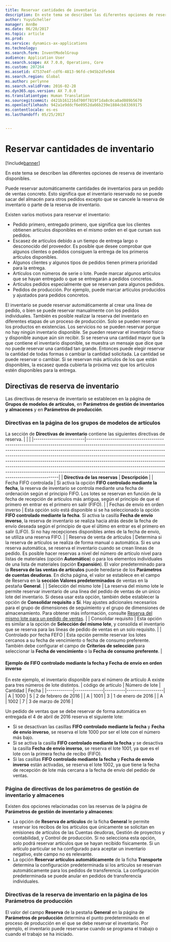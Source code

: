 ```yaml
---
title: Reservar cantidades de inventario
description: En este tema se describen las diferentes opciones de reserva de inventario disponibles.
author: YuyuScheller
manager: AnnBe
ms.date: 06/20/2017
ms.topic: article
ms.prod: 
ms.service: dynamics-ax-applications
ms.technology: 
ms.search.form: InventModelGroup
audience: Application User
ms.search.scope: AX 7.0.0, Operations, Core
ms.custom: 207264
ms.assetid: 47537e4f-cdf6-4813-96fd-c945b2dfe9d4
ms.search.region: Global
ms.author: perlynne
ms.search.validFrom: 2016-02-28
ms.dyn365.ops.version: AX 7.0.0
ms.translationtype: Human Translation
ms.sourcegitcommit: d421b161216d700f7819f1da8c0ca8ad089b5670
ms.openlocfilehash: 942a1e9ddcf6e0952da66b239e1884cb83369175
ms.contentlocale: es-es
ms.lasthandoff: 05/25/2017


---
```


# <a name="reserve-inventory-quantities"></a>Reservar cantidades de inventario

[!include[banner](../includes/banner.md)]


En este tema se describen las diferentes opciones de reserva de inventario disponibles.

Puede reservar automáticamente cantidades de inventarios para un pedido de ventas concreto. Esto significa que el inventario reservado no se puede sacar del almacén para otros pedidos excepto que se cancele la reserva de inventario o parte de la reserva de inventario.

Existen varios motivos para reservar el inventario:
-   Pedido primero, entregado primero, que significa que los clientes obtienen artículos disponibles en el mismo orden en el que cursan sus pedidos.
-   Escasez de artículos debido a un tiempo de entrega largo o desconocido del proveedor. Es posible que desee comprobar que algunos clientes o pedidos consiguen la entrega de los primeros artículos disponibles.
-   Algunos clientes y algunos tipos de pedidos tienen primera prioridad para la entrega.
-   Artículos con números de serie o lote. Puede marcar algunos artículos que se hayan entregado o que se entregarán a pedidos concretos.
-   Artículos pedidos especialmente que se reservan para algunos pedidos.
-   Pedidos de producción. Por ejemplo, puede marcar artículos producidos y ajustados para pedidos concretos.

El inventario se puede reservar automáticamente al crear una línea de pedido, o bien se puede reservar manualmente con los pedidos individuales. También es posible realizar la reserva del inventario en diferentes etapas de un proceso de producción. Solo se pueden reservar los productos en existencias. Los servicios no se pueden reservar porque no hay ningún inventario disponible. Se pueden reservar el inventario físico y disponible aunque aún sin recibir. Si se reserva una cantidad mayor que la que contiene el inventario disponible, se muestra un mensaje que dice que no puede reservar una cantidad tan grande. Entonces puede elegir reservar la cantidad de todas formas o cambiar la cantidad solicitada. La cantidad se puede reservar o cambiar. Si se reservan más artículos de los que están disponibles, la escasez queda cubierta la próxima vez que los artículos estén disponibles para la entrega.

## <a name="inventory-reservation-policies"></a>Directivas de reserva de inventario
Las directivas de reserva de inventario se establecen en la página de **Grupos de modelos de artículos**, en **Parámetros de gestión de inventarios y almacenes** y en **Parámetros de producción**.
### <a name="policies-on-the-item-model-groups-page"></a>Directivas en la página de los grupos de modelos de artículos

La sección de **Directivas de inventario** contiene las siguientes directivas de reserva.
|                         |                                                                                                                                                                                                                                                                                                                                                                                                                                                                                                                                                    |
|-------------------------|----------------------------------------------------------------------------------------------------------------------------------------------------------------------------------------------------------------------------------------------------------------------------------------------------------------------------------------------------------------------------------------------------------------------------------------------------------------------------------------------------------------------------------------------------|
| **Directiva de las reservas**  | **Descripción**                                                                                                                                                                                                                                                                                                                                                                                                                                                                                                                                    |
| Fecha FIFO controlada    | Si activa la opción **FIFO controlado mediante la fecha**, la reserva de inventario se controla mediante una fecha de ordenación según el principio FIFO. Los lotes se reservan en función de la fecha de recepción de artículos más antigua, según el principio de que el primero en entrar es el primero en salir (FIFO).                                                                                                                                                                                                                                                                       |
| Fechas de envío en orden inverso | Esta opción solo está disponible si se ha seleccionado la opción **FIFO controlado mediante la fecha**. Si activa la casilla **Fecha de envío inverso**, la reserva de inventario se realiza hacia atrás desde la fecha de envío deseada según el principio de que el último en entrar es el primero en salir (LIFO). Si no hay recepciones disponibles antes de la fecha de envío, se utiliza una reserva FIFO.                                                                                                                                                                                                           |
| Reserva de venta de artículos  | Determina si la reserva de artículos se realiza de forma manual o automática. Si es una reserva automática, se reserva el inventario cuando se crean líneas de pedido. Es posible hacer reservas a nivel del número de artículo nivel para listas de materiales (opción **Automático**) o para los elementos individuales de una lista de materiales (opción **Expansión**). El valor predeterminado para la **Reserva de las ventas de artículos** puede heredarse de los **Parámetros de cuentas deudoras**. En dicha página, el valor se establece en el campo de Reserva en la **sección** **Valores predeterminados** de ventas en la pestaña **General**. |
| Selección del mismo lote    | La reserva del mismo lote le permite reservar inventario de una línea del pedido de ventas de un único lote del inventario. Si desea usar esta opción, también debe establecer la opción de **Consolidar requisito** a **Sí**. Hay ajustes adicionales necesarios para el grupo de dimensiones de seguimiento y el grupo de dimensiones de almacenamiento. Para obtener más información, consulte [Reserva del mismo lote para un pedido de ventas](../sales-marketing/reserve-same-batch-sales-order.md).                                                          |
| Consolidar requisito | Esta opción es similar a la opción de **Selección del mismo lote**, y consolida el inventario que se reserva para las líneas de pedido de ventas en un solo requisito.                                                                                                                                                                                                                                                                                                                                                                                      |
| Controlado por fecha FEFO    | Esta opción permite reservar los lotes cercanos a su fecha de vencimiento o fecha de consumo preferente. También debe configurar el campo de **Criterios de selección** para seleccionar la **Fecha de vencimiento** o la **Fecha de consumo preferente**.                                                                                                                                                                                                                                                                                                                              |

#### <a name="example-for-fifo-date-controlled-and-backward-from-ship-date"></a>Ejemplo de FIFO controlado mediante la fecha y Fecha de envío en orden inverso

En este ejemplo, el inventario disponible para el número de artículo A existe para tres números de lote distintos.
| código de artículo | Número de lote | Cantidad | Fecha             |
|-------------|--------------|----------|------------------|
| A           | 1000         | 5        | 2 de febrero de 2016 |
| A           | 1001         | 3        | 1 de enero de 2016  |
| A           | 1002         | 7        | 3 de marzo de 2016    |

Un pedido de ventas que se debe reservar de forma automática en entregada el 4 de abril de 2016 reserva el siguiente lote:
-   Si se desactivan las casillas **FIFO controlado mediante la fecha** y **Fecha de envío inverso**, se reserva el lote 1000 por ser el lote con el número más bajo.
-   Si se activa la casilla **FIFO controlado mediante la fecha** y se desactiva la casilla **Fecha de envío inverso**, se reserva el lote 1001, ya que es el lote con la primera fecha de recibo (FIFO).
-   Si las casillas **FIFO controlado mediante la fecha** y **Fecha de envío inverso** están activadas, se reserva el lote 1002, ya que tiene la fecha de recepción de lote más cercana a la fecha de envío del pedido de ventas.

### <a name="policies-on-the-inventory-and-warehouse-management-parameter-page"></a>Página de directivas de los parámetros de gestión de inventario y almacenes

Existen dos opciones relacionadas con las reservas de la página de **Parámetros de gestión de inventario y almacenes**:
-   La opción de **Reserva de artículos** de la ficha **General** le permite reservar los recibos de los artículos que únicamente se solicitan en emisiones de artículos de las Cuentas deudoras, Gestión de proyectos y contabilidad, y Control de producción. Si no selecciona esta opción, solo podrá reservar artículos que se hayan recibido físicamente. Si un artículo particular se ha configurado para aceptar un inventario negativo, este campo no es relevante.
-   La opción **Reservar artículos automáticamente** de la ficha **Transporte** determina la configuración predeterminada si los artículos se reservan automáticamente para los pedidos de transferencia. La configuración predeterminada se puede anular en pedidos de transferencia individuales.

### <a name="inventory-reservation-policies-on-the-production-parameters-page"></a>Directivas de la reserva de inventario en la página de los Parámetros de producción

El valor del campo **Reserva** de la pestaña **General** en la página de **Parámetros de producción** determina el punto predeterminado en el proceso de producción en el que se debe reservar el inventario. Por ejemplo, el inventario puede reservarse cuando se programa el trabajo o cuando el trabajo se ha iniciado.




